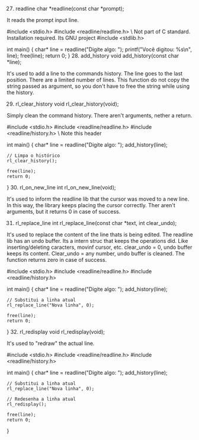 27. readline
char *readline(const char *prompt);

It reads the prompt input line.

#include <stdio.h>
#include <readline/readline.h> \\ Not part of C standard. Installation required. Its GNU project
#include <stdlib.h>

int main() {
    char* line = readline("Digite algo: ");
    printf("Você digitou: %s\n", line);
    free(line);
    return 0;
}
28. add_history
void add_history(const char *line);

It's used to add a line to the commands history. The line goes to the last position. There are a limited number of lines. This function do not copy the string passed as argument, so you don't have to free the string while using the history.

29. rl_clear_history
void rl_clear_history(void);

Simply clean the command history. There aren't arguments, nether a return.

#include <stdio.h>
#include <readline/readline.h>
#include <readline/history.h> \\ Note this header

int main() {
    char* line = readline("Digite algo: ");
    add_history(line);

    // Limpa o histórico
    rl_clear_history();

    free(line);
    return 0;
}
30. rl_on_new_line
int rl_on_new_line(void);

It's used to inform the readline lib that the cursor was moved to a new line. In this way, the library keeps placing the cursor correctly. Ther aren't arguments, but it returns 0 in case of success.

31. rl_replace_line
int rl_replace_line(const char *text, int clear_undo);

It's used to replace the content of the line thats is being edited. The readline lib has an undo buffer. Its a intern struc that keeps the operations did. Like inserting/deleting caracters, movinf cursor, etc. clear_undo = 0, undo buffer keeps its content. Clear_undo = any number, undo buffer is cleaned. The function returns zero in case of success.

#include <stdio.h>
#include <readline/readline.h>
#include <readline/history.h>

int main() {
    char* line = readline("Digite algo: ");
    add_history(line);

    // Substitui a linha atual
    rl_replace_line("Nova linha", 0);

    free(line);
    return 0;
}
32. rl_redisplay
void rl_redisplay(void);

It's used to "redraw" the actual line.

#include <stdio.h>
#include <readline/readline.h>
#include <readline/history.h>

int main() {
    char* line = readline("Digite algo: ");
    add_history(line);

    // Substitui a linha atual
    rl_replace_line("Nova linha", 0);

    // Redesenha a linha atual
    rl_redisplay();

    free(line);
    return 0;
}